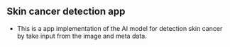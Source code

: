 ## Skin cancer detection app
- This is a app implementation of the AI model for detection skin cancer by take input from the image and meta data.
